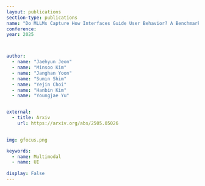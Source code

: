 ```yaml
---
layout: publications
section-type: publications
name: "Do MLLMs Capture How Interfaces Guide User Behavior? A Benchmark for Multimodal UI/UX Design Understanding"
conference:  
year: 2025



author:
  - name: "Jaehyun Jeon"
  - name: "Minsoo Kim"
  - name: "Janghan Yoon"
  - name: "Sumin Shim"
  - name: "Yejin Choi"
  - name: "Hanbin Kim"
  - name: "Youngjae Yu"


external:
  - title: Arxiv
    url: https://arxiv.org/abs/2505.05026
  

img: gfocus.png

keywords:
  - name: Multimodal
  - name: UI
  
display: False
---
```

